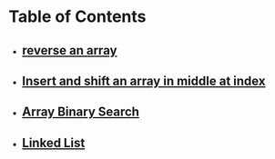 # Table of Contents


- ## [reverse an array](https://github.com/AhMaD36789/Data-Structures-and-Algorithms/tree/array-binary-search/code%20challenge%2001)
 
- ## [Insert and shift an array in middle at index](https://github.com/AhMaD36789/Data-Structures-and-Algorithms/tree/array-binary-search/code%20challenge%2002)
 
- ## [Array Binary Search](https://github.com/AhMaD36789/Data-Structures-and-Algorithms/tree/array-binary-search/code%20challenge%2003)

- ## [Linked List](../LinkedList/README.md)
